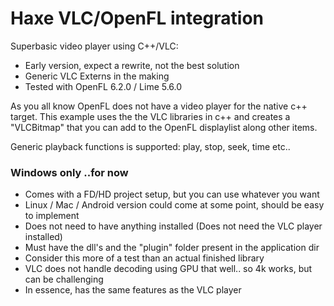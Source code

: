 # Haxe VLC/OpenFL integration

Superbasic video player using C++/VLC:

 * Early version, expect a rewrite, not the best solution
 * Generic VLC Externs in the making
 * Tested with OpenFL 6.2.0 / Lime 5.6.0

As you all know OpenFL does not have a video player for the native c++ target. This example uses the the VLC libraries in c++ and creates a "VLCBitmap" that you can add to the OpenFL displaylist along other items.

Generic playback functions is supported: play, stop, seek, time etc..


### Windows only ..for now

 * Comes with a FD/HD project setup, but you can use whatever you want
 * Linux / Mac / Android version could come at some point, should be easy to implement
 * Does not need to have anything installed (Does not need the VLC player installed)
 * Must have the dll's and the "plugin" folder present in the application dir
 * Consider this more of a test than an actual finished library
 * VLC does not handle decoding using GPU that well.. so 4k works, but can be challenging
 * In essence, has the same features as the VLC player
